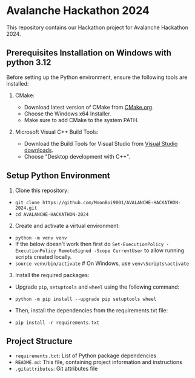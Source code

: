 # Avalanche Hackathon 2024

This repository contains our Hackathon project for Avalanche Hackathon 2024.

## Prerequisites Installation on Windows with python 3.12

Before setting up the Python environment, ensure the following tools are installed:

1. CMake:
   - Download latest version of CMake from [CMake.org](https://cmake.org/download/).
   - Choose the Windows x64 Installer.
   - Make sure to add CMake to the system PATH.

2. Microsoft Visual C++ Build Tools:
   - Download the Build Tools for Visual Studio from [Visual Studio downloads](https://visualstudio.microsoft.com/visual-cpp-build-tools/).
   - Choose "Desktop development with C++".


## Setup Python Environment

1. Clone this repository:

- `git clone https://github.com/MoonBoi9001/AVALANCHE-HACKATHON-2024.git`
- `cd AVALANCHE-HACKATHON-2024`

2. Create and activate a virtual environment:

- `python -m venv venv`
- If the below doesn't work then first do `Set-ExecutionPolicy -ExecutionPolicy RemoteSigned -Scope CurrentUser` to allow running scripts created locally.
- `source venv/bin/activate` # On Windows, use `venv\Scripts\activate`


3. Install the required packages:

- Upgrade `pip`, `setuptools` and `wheel` using the following command:

- `python -m pip install --upgrade pip setuptools wheel`

- Then, install the dependencies from the requirements.txt file: 

- `pip install -r requirements.txt`

## Project Structure 

- `requirements.txt`: List of Python package dependencies
- `README.md`: This file, containing project information and instructions
- `.gitattributes`: Git attributes file